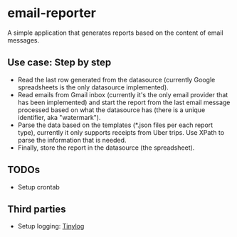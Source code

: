 # email-reporter

A simple application that generates reports based on the content of email messages.

## Use case: Step by step

- Read the last row generated from the datasource (currently Google spreadsheets is the only datasource implemented).
- Read emails from Gmail inbox (currently it's the only email provider that has been implemented) and start the report
from the last email message processed based on what the datasource has (there is a unique identifier, aka "watermark").
- Parse the data based on the templates (*.json files per each report type), currently it only supports receipts from Uber trips. Use XPath to parse the information that is needed.
- Finally, store the report in the datasource (the spreadsheet).

## TODOs

- Setup crontab

## Third parties

- Setup logging: [Tinylog](https://tinylog.org/v2/)
